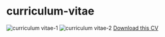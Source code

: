 # curriculum-vitae
![curriculum vitae-1](https://user-images.githubusercontent.com/27078712/41159989-97dfad52-6b2e-11e8-9501-24896beec3d7.jpg)
![curriculum vitae-2](https://user-images.githubusercontent.com/27078712/41159990-980c5226-6b2e-11e8-87b9-35cf90230a5d.jpg)
[Download this CV](https://github.com/itsmecevi/curriculum-vitae/blob/master/Curriculum%20Vitae.pdf)

